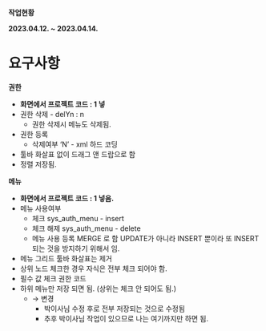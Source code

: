 **작업현황**

**2023.04.12. ~ 2023.04.14.**

# 요구사항

**권한**

- **화면에서 프로젝트 코드 : 1 넣**
- 권한 삭제 - delYn : n
    - 권한 삭제시 메뉴도 삭제됨.
- 권한 등록
    - 삭제여부 ‘N’ - xml 하드 코딩
- 툴바 화살표 없이 드래그 앤 드랍으로 함
- 정렬 저장됨.

**메뉴**

- **화면에서 프로젝트 코드 : 1 넣음.**
- 메뉴 사용여부
    - 체크 sys_auth_menu - insert
    - 체크 해제 sys_auth_menu - delete
    - 메뉴 사용 등록 MERGE 로 함 UPDATE가 아니라 INSERT 뿐이라 또 INSERT 되는 것을 방지하기 위해서 임.
- 메뉴 그리드 툴바 화살표는 제거
- 상위 노드 체크한 경우 자식은 전부 체크 되어야 함.
- 필수 값 체크 권한 코드
- 하위 메뉴만 저장 되면 됨. (상위는 체크 안 되어도 됨.)
    - → 변경
        - 박이사님 수정 후로 전부 저장되는 것으로 수정됨
        - 추후 박이사님 작업이 있으므로 나는 여기까지만 하면 됨.
